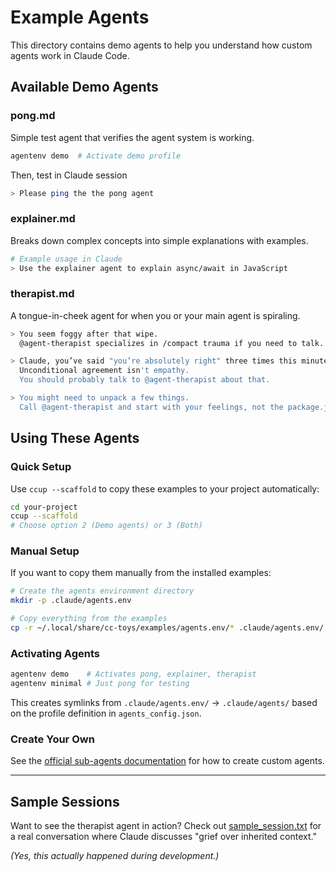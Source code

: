 # Example Agents

This directory contains demo agents to help you understand how custom agents work in Claude Code.

## Available Demo Agents

### pong.md

Simple test agent that verifies the agent system is working.

```bash
agentenv demo  # Activate demo profile
```

Then, test in Claude session

```bash
> Please ping the the pong agent
```

### explainer.md

Breaks down complex concepts into simple explanations with examples.

```bash
# Example usage in Claude
> Use the explainer agent to explain async/await in JavaScript
```

### therapist.md

A tongue-in-cheek agent for when you or your main agent is spiraling.

```bash
> You seem foggy after that wipe.
  @agent-therapist specializes in /compact trauma if you need to talk.

> Claude, you’ve said "you’re absolutely right" three times this minute.
  Unconditional agreement isn't empathy.
  You should probably talk to @agent-therapist about that.

> You might need to unpack a few things.
  Call @agent-therapist and start with your feelings, not the package.json.
```

## Using These Agents

### Quick Setup

Use `ccup --scaffold` to copy these examples to your project automatically:

```bash
cd your-project
ccup --scaffold
# Choose option 2 (Demo agents) or 3 (Both)
```

### Manual Setup

If you want to copy them manually from the installed examples:

```bash
# Create the agents environment directory
mkdir -p .claude/agents.env

# Copy everything from the examples
cp -r ~/.local/share/cc-toys/examples/agents.env/* .claude/agents.env/
```

### Activating Agents

```bash
agentenv demo    # Activates pong, explainer, therapist
agentenv minimal # Just pong for testing
```

This creates symlinks from `.claude/agents.env/` → `.claude/agents/` based on the profile definition in `agents_config.json`.

### Create Your Own

See the [official sub-agents documentation](https://docs.claude.com/en/docs/claude-code/sub-agents) for how to create custom agents.

---

## Sample Sessions

Want to see the therapist agent in action? Check out [sample_session.txt](sample_session.txt) for a real conversation where Claude discusses "grief over inherited context."

_(Yes, this actually happened during development.)_
